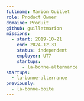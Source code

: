 ```yaml
---
fullname: Marion Guillet
role: Product Owner
domaine: Produit
github: guilletmarion
missions:
  - start: 2019-10-21
    end: 2024-12-31
    status: independent
    employer: UT7
    startups:
      - la-bonne-alternance
startups:
  - la-bonne-alternance
previously:
  - la-bonne-boite
---
```

